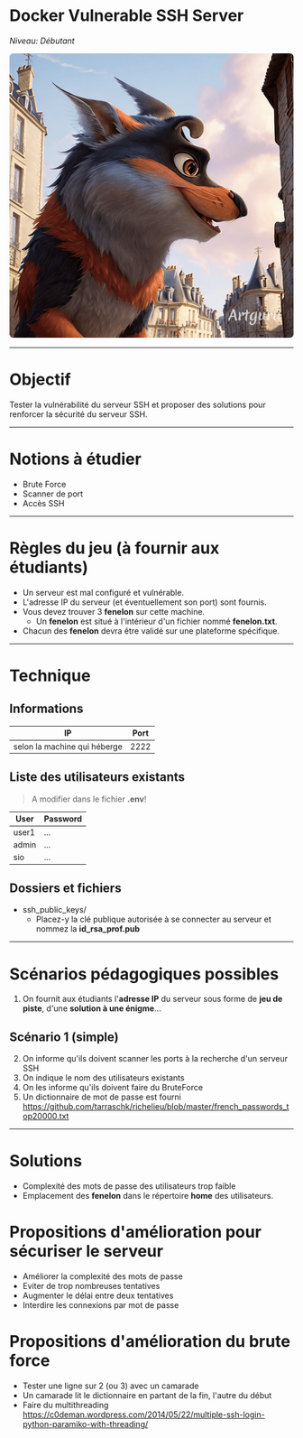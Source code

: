 # Docker Vulnerable SSH Server

*Niveau: Débutant*

![](readme_docs/a22c71cd.png)

---

# Objectif

Tester la vulnérabilité du serveur SSH et proposer des solutions pour renforcer la sécurité du serveur SSH.

---

# Notions à étudier

- Brute Force
- Scanner de port
- Accès SSH

---

# Règles du jeu (à fournir aux étudiants)

- Un serveur est mal configuré et vulnérable.
- L'adresse IP du serveur (et éventuellement son port) sont fournis.
- Vous devez trouver 3 **fenelon** sur cette machine.
  - Un **fenelon** est situé à l'intérieur d'un fichier nommé **fenelon.txt**.
- Chacun des **fenelon** devra être validé sur une plateforme spécifique.

---

# Technique

## Informations

IP | Port
-- | --
selon la machine qui héberge | 2222

## Liste des utilisateurs existants

> A modifier dans le fichier **.env**!

User | Password
-- | --
user1 | ...
admin | ...
sio | ...

## Dossiers et fichiers

- ssh_public_keys/
  - Placez-y la clé publique autorisée à se connecter au serveur et nommez la **id_rsa_prof.pub**

---

# Scénarios pédagogiques possibles

1. On fournit aux étudiants l'**adresse IP** du serveur sous forme de **jeu de piste**, d'une **solution à une énigme**...

## Scénario 1 (simple)

2. On informe qu'ils doivent scanner les ports à la recherche d'un serveur SSH
3. On indique le nom des utilisateurs existants
4. On les informe qu'ils doivent faire du BruteForce
5. Un dictionnaire de mot de passe est fourni
  https://github.com/tarraschk/richelieu/blob/master/french_passwords_top20000.txt

---

# Solutions

- Complexité des mots de passe des utilisateurs trop faible
- Emplacement des **fenelon** dans le répertoire **home** des utilisateurs.

# Propositions d'amélioration pour sécuriser le serveur

- Améliorer la complexité des mots de passe
- Eviter de trop nombreuses tentatives
- Augmenter le délai entre deux tentatives
- Interdire les connexions par mot de passe

# Propositions d'amélioration du brute force

- Tester une ligne sur 2 (ou 3) avec un camarade
- Un camarade lit le dictionnaire en partant de la fin, l'autre du début
- Faire du multithreading
  https://c0deman.wordpress.com/2014/05/22/multiple-ssh-login-python-paramiko-with-threading/
